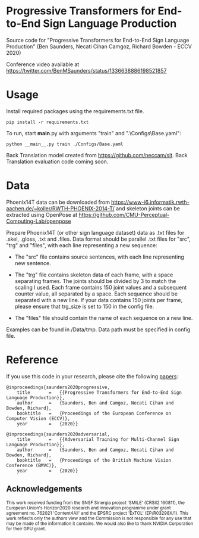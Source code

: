 # Progressive Transformers for End-to-End Sign Language Production

Source code for "Progressive Transformers for End-to-End Sign Language Production" (Ben Saunders, Necati Cihan Camgoz, Richard Bowden - ECCV 2020) 

Conference video available at https://twitter.com/BenMSaunders/status/1336638886198521857

# Usage

Install required packages using the requirements.txt file.

`pip install -r requirements.txt`

To run, start __main__.py with arguments "train" and ".\Configs\Base.yaml":

`python __main__.py train ./Configs/Base.yaml` 

Back Translation model created from https://github.com/neccam/slt. Back Translation evaluation code coming soon.

# Data

Phoenix14T data can be downloaded from https://www-i6.informatik.rwth-aachen.de/~koller/RWTH-PHOENIX-2014-T/ and skeleton joints can be extracted using OpenPose at  https://github.com/CMU-Perceptual-Computing-Lab/openpose

Prepare Phoenix14T (or other sign language dataset) data as .txt files for .skel, .gloss, .txt and .files. Data format should be parallel .txt files for "src", "trg" and "files", with each line representing a new sequence:

- The "src" file contains source sentences, with each line representing new sentence. 

- The "trg" file contains skeleton data of each frame, with a space separating frames. The joints should be divided by 3 to match the scaling I used. Each frame contains 150 joint values and a subsequent counter value, all separated by a space. Each sequence should be separated with a new line. If your data contains 150 joints per frame, please ensure that trg_size is set to 150 in the config file. 

- The "files" file should contain the name of each sequence on a new line. 

Examples can be found in /Data/tmp. Data path must be specified in config file.


# Reference

If you use this code in your research, please cite the following [papers](https://arxiv.org/abs/2004.14874):

```
@inproceedings{saunders2020progressive,
	title		=	{{Progressive Transformers for End-to-End Sign Language Production}},
	author		=	{Saunders, Ben and Camgoz, Necati Cihan and Bowden, Richard},
	booktitle   =   {Proceedings of the European Conference on Computer Vision (ECCV)},
	year		=	{2020}}

@inproceedings{saunders2020adversarial,
	title		=	{{Adversarial Training for Multi-Channel Sign Language Production}},
	author		=	{Saunders, Ben and Camgoz, Necati Cihan and Bowden, Richard},
	booktitle   =   {Proceedings of the British Machine Vision Conference (BMVC)},
	year		=	{2020}}
```

## Acknowledgements
<sub>This work received funding from the SNSF Sinergia project 'SMILE' (CRSII2 160811), the European Union's Horizon2020 research and innovation programme under grant agreement no. 762021 'Content4All' and the EPSRC project 'ExTOL' (EP/R03298X/1). This work reflects only the authors view and the Commission is not responsible for any use that may be made of the information it contains. We would also like to thank NVIDIA Corporation for their GPU grant. </sub>
